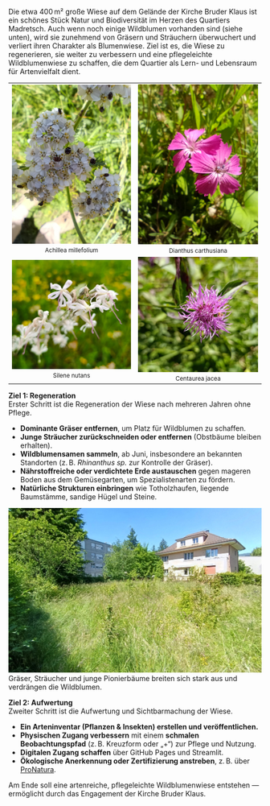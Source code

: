 Die etwa 400 m² große Wiese auf dem Gelände der Kirche Bruder Klaus ist ein schönes Stück Natur und Biodiversität im Herzen des Quartiers Madretsch. Auch wenn noch einige Wildblumen vorhanden sind (siehe unten), wird sie zunehmend von Gräsern und Sträuchern überwuchert und verliert ihren Charakter als Blumenwiese. Ziel ist es, die Wiese zu regenerieren, sie weiter zu verbessern und eine pflegeleichte Wildblumenwiese zu schaffen, die dem Quartier als Lern- und Lebensraum für Artenvielfalt dient.

<table>
  <tr>
    <td style="text-align: center;">
      <img src="/assets/achillea_millefolium.jpg" width="300"><br>
      <small>Achillea millefolium</small>
    </td>
    <td style="text-align: center;">
      <img src="/assets/dianthus_carthusiana.jpg" width="300"><br>
      <small>Dianthus carthusiana</small>
    </td>
  </tr>
  <tr>
    <td style="text-align: center;">
      <img src="/assets/silen_nutans.jpg" width="300"><br>
      <small>Silene nutans</small>
    </td>
    <td style="text-align: center;">
      <img src="/assets/centaurea_jacea_small.jpg" width="300"><br>
      <small>Centaurea jacea</small>
    </td>
  </tr>
</table>

__Ziel 1: Regeneration__  
Erster Schritt ist die Regeneration der Wiese nach mehreren Jahren ohne Pflege.

- **Dominante Gräser entfernen**, um Platz für Wildblumen zu schaffen.
- **Junge Sträucher zurückschneiden oder entfernen** (Obstbäume bleiben erhalten).
- **Wildblumensamen sammeln**, ab Juni, insbesondere an bekannten Standorten (z. B. *Rhinanthus sp.* zur Kontrolle der Gräser).
- **Nährstoffreiche oder verdichtete Erde austauschen** gegen mageren Boden aus dem Gemüsegarten, um Spezialistenarten zu fördern.
- **Natürliche Strukturen einbringen** wie Totholzhaufen, liegende Baumstämme, sandige Hügel und Steine.

![Viel_Gras](../assets/overview_small.jpg)  
Gräser, Sträucher und junge Pionierbäume breiten sich stark aus und verdrängen die Wildblumen.

__Ziel 2: Aufwertung__  
Zweiter Schritt ist die Aufwertung und Sichtbarmachung der Wiese.

- **Ein Arteninventar (Pflanzen & Insekten) erstellen und veröffentlichen.**
- **Physischen Zugang verbessern** mit einem **schmalen Beobachtungspfad** (z. B. Kreuzform oder „+“) zur Pflege und Nutzung.
- **Digitalen Zugang schaffen** über GitHub Pages und Streamlit.
- **Ökologische Anerkennung oder Zertifizierung anstreben**, z. B. über [ProNatura](https://www.pronatura.ch/fr/bonjournature).

Am Ende soll eine artenreiche, pflegeleichte Wildblumenwiese entstehen — ermöglicht durch das Engagement der Kirche Bruder Klaus.
